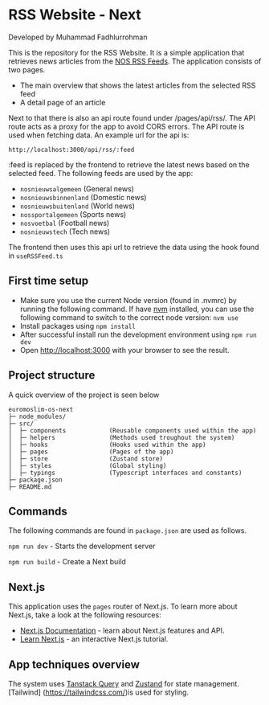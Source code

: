 # RSS Website - Next

Developed by Muhammad Fadhlurrohman

This is the repository for the RSS Website. It is a simple application that retrieves news articles from the [NOS RSS Feeds](https://nos.nl/feeds). The application consists of two pages. 

-   The main overview that shows the latest articles from the selected RSS feed
-   A detail page of an article

Next to that there is also an api route found under /pages/api/rss/. The API route acts as a proxy for the app to avoid CORS errors. The API route is used when fetching data. An example url for the api is:

```
http://localhost:3000/api/rss/:feed
```

:feed is replaced by the frontend to retrieve the latest news based on the selected feed. The following feeds are used by the app:

- `nosnieuwsalgemeen` (General news)
- `nosnieuwsbinnenland` (Domestic news)
- `nosnieuwsbuitenland` (World news)
- `nossportalgemeen` (Sports news)
- `nosvoetbal` (Football news)
- `nosnieuwstech` (Tech news)

The frontend then uses this api url to retrieve the data using the hook found in `useRSSFeed.ts`

## First time setup

-   Make sure you use the current Node version (found in .nvmrc) by running the following command. If have [nvm](https://github.com/nvm-sh/nvm) installed, you can use the following command to switch to the correct node version: `nvm use`
-   Install packages using `npm install`
-   After successful install run the development environment using `npm run dev`
-   Open [http://localhost:3000](http://localhost:3000) with your browser to see the result.

## Project structure

A quick overview of the project is seen below

```text
euromoslim-os-next
├─ node_modules/
├─ src/
│  ├─ components            (Reusable components used within the app)
│  ├─ helpers               (Methods used troughout the system)
│  ├─ hooks                 (Hooks used within the app)
│  ├─ pages                 (Pages of the app)
│  ├─ store                 (Zustand store)
│  ├─ styles                (Global styling)
│  ├─ typings               (Typescript interfaces and constants)
├─ package.json
├─ README.md
```

## Commands

The following commands are found in `package.json` are used as follows.

`npm run dev` - Starts the development server

`npm run build` - Create a Next build

## Next.js

This application uses the `pages` router of Next.js. To learn more about Next.js, take a look at the following resources:

-   [Next.js Documentation](https://nextjs.org/docs) - learn about Next.js features and API.
-   [Learn Next.js](https://nextjs.org/learn) - an interactive Next.js tutorial.

## App techniques overview

The system uses [Tanstack Query](https://tanstack.com/query/latest) and [Zustand](https://github.com/pmndrs/zustand) for state management. [Tailwind] (https://tailwindcss.com/)is used for styling.
